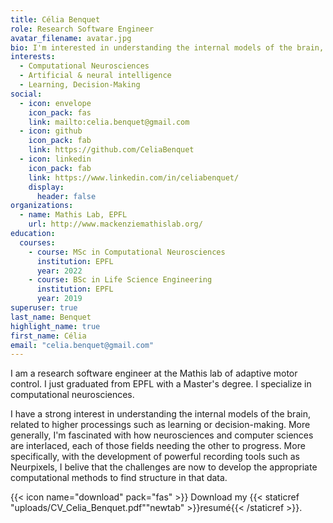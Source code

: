```yaml
---
title: Célia Benquet
role: Research Software Engineer
avatar_filename: avatar.jpg
bio: I'm interested in understanding the internal models of the brain, related to higher processings such as learning or decision-making. 
interests:
  - Computational Neurosciences
  - Artificial & neural intelligence
  - Learning, Decision-Making
social:
  - icon: envelope
    icon_pack: fas
    link: mailto:celia.benquet@gmail.com
  - icon: github
    icon_pack: fab
    link: https://github.com/CeliaBenquet
  - icon: linkedin
    icon_pack: fab
    link: https://www.linkedin.com/in/celiabenquet/
    display:
      header: false
organizations:
  - name: Mathis Lab, EPFL
    url: http://www.mackenziemathislab.org/
education:
  courses:
    - course: MSc in Computational Neurosciences
      institution: EPFL
      year: 2022
    - course: BSc in Life Science Engineering
      institution: EPFL
      year: 2019
superuser: true
last_name: Benquet
highlight_name: true
first_name: Célia
email: "celia.benquet@gmail.com"
---
```

I am a research software engineer at the Mathis lab of adaptive motor control. I just graduated from EPFL with a Master's degree. I specialize in computational neurosciences.

I have a strong interest in understanding the internal models of the brain, related to higher processings such as learning or decision-making. More generally, I'm fascinated with how neurosciences and computer sciences are interlaced, each of those fields needing the other to progress. More specifically, with the development of powerful recording tools such as Neurpixels, I belive that the challenges are now to develop the appropriate computational methods to find structure in that data. 

{{< icon name="download" pack="fas" >}} Download my {{< staticref "uploads/CV_Celia_Benquet.pdf""newtab" >}}resumé{{< /staticref >}}.